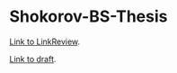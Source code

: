 # Shokorov-BS-Thesis

[Link to LinkReview](https://docs.google.com/document/d/1xD7DMKlV5b0hBUvgOPeByEh_VfcGKXIq1fbq8iDDXDA/edit?usp=sharing).

[Link to draft](https://docs.google.com/document/d/1iUfiYAgrwO3BljT4yZ6ZmsKatbDj5fYj1DNsFJZUapk/edit?usp=sharing).

